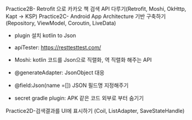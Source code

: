 Practice2B- Retrofit 으로 카카오 책 검색 API 다루기(Retrofit, Moshi, OkHttp, Kapt -> KSP)
Practice2C- Android App Architecture 기반 구축하기 (Repository, ViewModel, Coroutin, LiveData)

- plugin 설치 kotlin to Json

- apiTester: https://resttesttest.com/

- Moshi: kotlin 코드를 Json으로 직렬화, 역 직렬화 해주는 API
- @generateAdapter: JsonObject 대응
- @field:Json(name =[]) JSON 필드명 지정해주기

- secret gradle plugin: APK 같은 코드 외부로 부터 숨기기

Practice2D-검색결과를 UI에 표시하기 (Coil, ListAdapter, SaveStateHandle)
